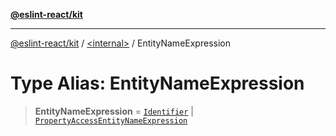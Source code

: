 [**@eslint-react/kit**](../../README.md)

***

[@eslint-react/kit](../../README.md) / [\<internal\>](../README.md) / EntityNameExpression

# Type Alias: EntityNameExpression

> **EntityNameExpression** = [`Identifier`](../interfaces/Identifier-1.md) \| [`PropertyAccessEntityNameExpression`](../interfaces/PropertyAccessEntityNameExpression.md)
